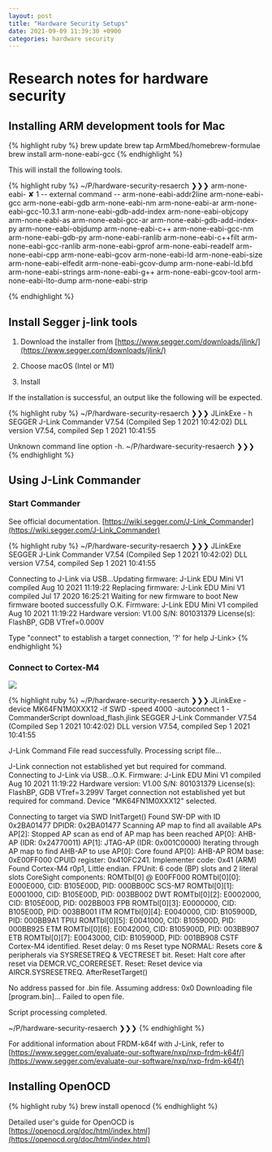 ```yaml
---
layout: post
title: "Hardware Security Setups"
date: 2021-09-09 11:39:30 +0900
categories: hardware security
---
```


# Research notes for hardware security

## Installing ARM development tools for Mac

{% highlight ruby %}
brew update
brew tap ArmMbed/homebrew-formulae
brew install arm-none-eabi-gcc
{% endhighlight %}

This will install the following tools.

{% highlight ruby %}
~/P/hardware-security-resaerch ❯❯❯ arm-none-eabi-                                                                                      ✘ 1
 -- external command --
arm-none-eabi-addr2line         arm-none-eabi-gcc               arm-none-eabi-gdb               arm-none-eabi-nm
arm-none-eabi-ar                arm-none-eabi-gcc-10.3.1        arm-none-eabi-gdb-add-index     arm-none-eabi-objcopy
arm-none-eabi-as                arm-none-eabi-gcc-ar            arm-none-eabi-gdb-add-index-py  arm-none-eabi-objdump
arm-none-eabi-c++               arm-none-eabi-gcc-nm            arm-none-eabi-gdb-py            arm-none-eabi-ranlib
arm-none-eabi-c++filt           arm-none-eabi-gcc-ranlib        arm-none-eabi-gprof             arm-none-eabi-readelf
arm-none-eabi-cpp               arm-none-eabi-gcov              arm-none-eabi-ld                arm-none-eabi-size
arm-none-eabi-elfedit           arm-none-eabi-gcov-dump         arm-none-eabi-ld.bfd            arm-none-eabi-strings
arm-none-eabi-g++               arm-none-eabi-gcov-tool         arm-none-eabi-lto-dump          arm-none-eabi-strip

{% endhighlight %}

## Install Segger j-link tools

1. Download the installer from [https://www.segger.com/downloads/jlink/](https://www.segger.com/downloads/jlink/)

2. Choose macOS (Intel or M1)

3. Install

If the installation is successful, an output like the following will be expected.

{% highlight ruby %}
~/P/hardware-security-resaerch ❯❯❯ JLinkExe - h
SEGGER J-Link Commander V7.54 (Compiled Sep  1 2021 10:42:02)
DLL version V7.54, compiled Sep  1 2021 10:41:55

Unknown command line option -h.
~/P/hardware-security-resaerch ❯❯❯
{% endhighlight %}


## Using J-Link Commander 

### Start Commander

See official documentation. [https://wiki.segger.com/J-Link_Commander](https://wiki.segger.com/J-Link_Commander)

{% highlight ruby %}
~/P/hardware-security-resaerch ❯❯❯ JLinkExe
SEGGER J-Link Commander V7.54 (Compiled Sep  1 2021 10:42:02)
DLL version V7.54, compiled Sep  1 2021 10:41:55

Connecting to J-Link via USB...Updating firmware:  J-Link EDU Mini V1 compiled Aug 10 2021 11:19:22
Replacing firmware: J-Link EDU Mini V1 compiled Jul 17 2020 16:25:21
Waiting for new firmware to boot
New firmware booted successfully
O.K.
Firmware: J-Link EDU Mini V1 compiled Aug 10 2021 11:19:22
Hardware version: V1.00
S/N: 801031379
License(s): FlashBP, GDB
VTref=0.000V


Type "connect" to establish a target connection, '?' for help
J-Link>
{% endhighlight %}


### Connect to Cortex-M4

![]({{site.baseurl}}/images/frdm-k64f.jpg)

{% highlight ruby %}
~/P/hardware-security-resaerch ❯❯❯ JLinkExe -device MK64FN1M0XXX12 -if SWD -speed 4000 -autoconnect 1 -CommanderScript download_flash.jlink
SEGGER J-Link Commander V7.54 (Compiled Sep  1 2021 10:42:02)
DLL version V7.54, compiled Sep  1 2021 10:41:55


J-Link Command File read successfully.
Processing script file...

J-Link connection not established yet but required for command.
Connecting to J-Link via USB...O.K.
Firmware: J-Link EDU Mini V1 compiled Aug 10 2021 11:19:22
Hardware version: V1.00
S/N: 801031379
License(s): FlashBP, GDB
VTref=3.299V
Target connection not established yet but required for command.
Device "MK64FN1M0XXX12" selected.


Connecting to target via SWD
InitTarget()
Found SW-DP with ID 0x2BA01477
DPIDR: 0x2BA01477
Scanning AP map to find all available APs
AP[2]: Stopped AP scan as end of AP map has been reached
AP[0]: AHB-AP (IDR: 0x24770011)
AP[1]: JTAG-AP (IDR: 0x001C0000)
Iterating through AP map to find AHB-AP to use
AP[0]: Core found
AP[0]: AHB-AP ROM base: 0xE00FF000
CPUID register: 0x410FC241. Implementer code: 0x41 (ARM)
Found Cortex-M4 r0p1, Little endian.
FPUnit: 6 code (BP) slots and 2 literal slots
CoreSight components:
ROMTbl[0] @ E00FF000
ROMTbl[0][0]: E000E000, CID: B105E00D, PID: 000BB00C SCS-M7
ROMTbl[0][1]: E0001000, CID: B105E00D, PID: 003BB002 DWT
ROMTbl[0][2]: E0002000, CID: B105E00D, PID: 002BB003 FPB
ROMTbl[0][3]: E0000000, CID: B105E00D, PID: 003BB001 ITM
ROMTbl[0][4]: E0040000, CID: B105900D, PID: 000BB9A1 TPIU
ROMTbl[0][5]: E0041000, CID: B105900D, PID: 000BB925 ETM
ROMTbl[0][6]: E0042000, CID: B105900D, PID: 003BB907 ETB
ROMTbl[0][7]: E0043000, CID: B105900D, PID: 001BB908 CSTF
Cortex-M4 identified.
Reset delay: 0 ms
Reset type NORMAL: Resets core & peripherals via SYSRESETREQ & VECTRESET bit.
Reset: Halt core after reset via DEMCR.VC_CORERESET.
Reset: Reset device via AIRCR.SYSRESETREQ.
AfterResetTarget()

No address passed for .bin file. Assuming address: 0x0
Downloading file [program.bin]...
Failed to open file.


Script processing completed.

~/P/hardware-security-resaerch ❯❯❯
{% endhighlight %}

For additional information about FRDM-k64f with J-Link, refer to [https://www.segger.com/evaluate-our-software/nxp/nxp-frdm-k64f/](https://www.segger.com/evaluate-our-software/nxp/nxp-frdm-k64f/)


## Installing OpenOCD

{% highlight ruby %}
brew install openocd
{% endhighlight %}

Detailed user's guide for OpenOCD is [https://openocd.org/doc/html/index.html](https://openocd.org/doc/html/index.html)


